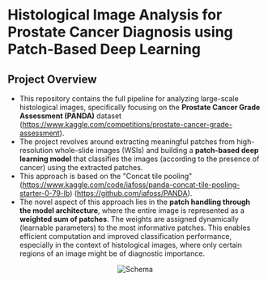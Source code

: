 # Histological Image Analysis for Prostate Cancer Diagnosis using Patch-Based Deep Learning

## Project Overview
- This repository contains the full pipeline for analyzing large-scale histological images, specifically focusing on the **Prostate Cancer Grade Assessment (PANDA)** dataset (https://www.kaggle.com/competitions/prostate-cancer-grade-assessment).
- The project revolves around extracting meaningful patches from high-resolution whole-slide images (WSIs) and building a **patch-based deep learning model** that classifies the images (according to the presence of cancer) using the extracted patches.
- This approach is based on the "Concat tile pooling" (https://www.kaggle.com/code/iafoss/panda-concat-tile-pooling-starter-0-79-lb) (https://github.com/iafoss/PANDA).
- The novel aspect of this approach lies in the **patch handling through the model architecture**, where the entire image is represented as a **weighted sum of patches**. The weights are assigned dynamically (learnable parameters) to the most informative patches. This enables efficient computation and improved classification performance, especially in the context of histological images, where only certain regions of an image might be of diagnostic importance.

<div align="center">
  <img src="https://github.com/user-attachments/assets/8dda8cf0-c53f-46b6-9c8d-4e6a8629a742" alt="Schema" />
</div>
